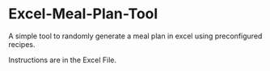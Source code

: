 # Excel-Meal-Plan-Tool
A simple tool to randomly generate a meal plan in excel using preconfigured recipes.

Instructions are in the Excel File.
